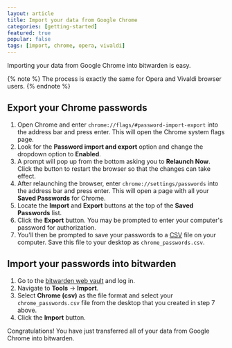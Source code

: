 ```yaml
---
layout: article
title: Import your data from Google Chrome
categories: [getting-started]
featured: true
popular: false
tags: [import, chrome, opera, vivaldi]
---
```


Importing your data from Google Chrome into bitwarden is easy. 

{% note %}
The process is exactly the same for Opera and Vivaldi browser users.
{% endnote %}

## Export your Chrome passwords

1. Open Chrome and enter `chrome://flags/#password-import-export` into the address bar and press enter. This will open the Chrome system flags page.
2. Look for the **Password import and export** option and change the dropdown option to **Enabled**.
3. A prompt will pop up from the bottom asking you to **Relaunch Now**. Click the button to restart the browser so that the changes can take effect.
4. After relaunching the browser, enter `chrome://settings/passwords` into the address bar and press enter. This will open a page with all your **Saved Passwords** for Chrome.
5. Locate the **Import** and **Export** buttons at the top of the **Saved Passwords** list.
6. Click the **Export** button. You may be prompted to enter your computer's password for authorization.
7. You'll then be prompted to save your passwords to a [CSV][csv] file on your computer. Save this file to your desktop as `chrome_passwords.csv`.

## Import your passwords into bitwarden

1. Go to the [bitwarden web vault][bitwarden-vault] and log in.
2. Navigate to **Tools** &rarr; **Import**.
3. Select **Chrome (csv)** as the file format and select your `chrome_passwords.csv` file from the desktop that you created in step 7 above.
4. Click the **Import** button.

Congratulations! You have just transferred all of your data from Google Chrome into bitwarden.

[csv]: https://en.wikipedia.org/wiki/Comma-separated_values
[bitwarden-vault]: https://vault.bitwarden.com
